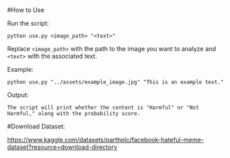 #How to Use


Run the script:
```
python use.py <image_path> "<text>"
```
Replace ```<image_path>``` with the path to the image you want to analyze and ```<text>``` with the associated text.

Example:

```python use.py "../assets/example_image.jpg" "This is an example text."```

Output:

    The script will print whether the content is "Harmful" or "Not Harmful," along with the probability score.

#Download Dataset:

https://www.kaggle.com/datasets/parthplc/facebook-hateful-meme-dataset?resource=download-directory
